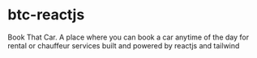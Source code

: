 # btc-reactjs

Book That Car. A place where you can book a car anytime of the day for rental or chauffeur services built and powered by reactjs and tailwind
